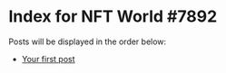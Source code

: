 # Index for NFT World #7892
Posts will be displayed in the order below:

- [Your first post](./001-first.md)

